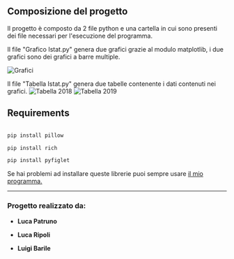 
## Composizione del progetto

  

Il progetto è composto da 2 file python e una cartella in cui sono presenti dei file necessari per l'esecuzione del programma.

Il file "Grafico Istat.py" genera due grafici grazie al modulo matplotlib, i due grafici sono dei grafici a barre multiple.

![Grafici](https://i.imgur.com/XtQ0WH6.png)


Il file "Tabella Istat.py" genera due tabelle contenente i dati contenuti nei grafici.
![Tabella 2018](https://i.imgur.com/Vwsqnt5.png)
![Tabella 2019](https://i.imgur.com/EmPfYLG.png)

## Requirements

  

```bash

pip install pillow

pip install rich

pip install pyfiglet

```

Se hai problemi ad installare queste librerie puoi sempre usare [il mio programma.](https://github.com/PatrunoLuca/PatrunoPY/blob/main/library_installer.py)

---

### Progetto realizzato da:

- **Luca Patruno**

- **Luca Ripoli**

- **Luigi Barile**
